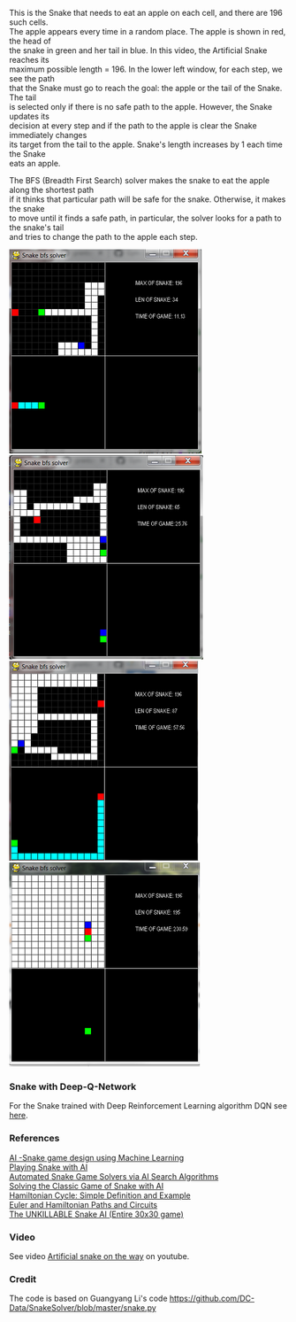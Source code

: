 This is the Snake that needs to eat an apple on each cell, and there are 196 such cells.     
The apple appears every time in a random place. The apple is shown in red, the head of      
the snake in green and her tail in blue.  In this video, the Artificial Snake reaches its   
maximum possible length = 196.  In the lower left window, for each step, we see the path    
that the Snake must go to reach the goal:  the apple or the tail of the Snake. The tail   
is selected only if there is no safe path to the apple. However, the Snake updates its   
decision at every step and if the path to the apple is clear the Snake immediately changes       
its target from the tail to the apple. Snake's length increases by 1 each time the Snake  
eats an apple. 

The BFS (Breadth First Search) solver makes the snake to eat the apple along the shortest path     
if it thinks that particular path will be safe for the snake. Otherwise, it makes the snake    
to move until it finds a safe path, in particular, the solver looks for a path to the snake's tail  
and tries to change the path to the apple each step.   

![](images/len_34_t_075.png) ![](images/len_65_t_075.png)    
![](images/len_87_t_075.png) ![](images/len196_t_075.png)


### Snake with Deep-Q-Network

For the Snake trained with Deep Reinforcement Learning algorithm DQN see [here](https://github.com/Rafael1s/Deep-Reinforcement-Learning-Udacity/tree/master/Snake-Pygame-DQN).

### References

[AI -Snake game design using Machine Learning](https://www.pantechsolutions.net/ai-snake-game-design-using-machine-learning)     
[Playing Snake with AI](https://mc.ai/playing-snake-with-ai/)     
[Automated Snake Game Solvers via AI Search Algorithms](https://www.semanticscholar.org/paper/Automated-Snake-Game-Solvers-via-AI-Search-Kong-Mayans/ac6b04c7f7a9a3b8f58d7bc3c2ced39fd2c4ac98)    
[Solving the Classic Game of Snake with AI](https://towardsdatascience.com/slitherin-solving-the-classic-game-of-snake-with-ai-part-1-domain-specific-solvers-d1f5a5ccd635)   
[Hamiltonian Cycle: Simple Definition and Example](https://www.statisticshowto.com/hamiltonian-cycle/)     
[Euler and Hamiltonian Paths and Circuits](https://www.youtube.com/watch?v=AwsMTEl79wI)    
[The UNKILLABLE Snake AI (Entire 30x30 game)](https://www.youtube.com/watch?v=YqL7bl3I5IE)     

### Video
See video [Artificial snake on the way](https://www.youtube.com/watch?v=-jNfUrVniNg&t=2s) on youtube.

### Credit
The code is based on Guangyang Li's code https://github.com/DC-Data/SnakeSolver/blob/master/snake.py
